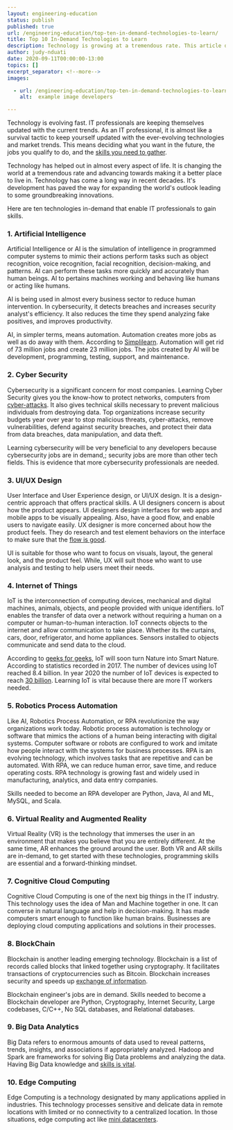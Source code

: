 ```yaml
---
layout: engineering-education
status: publish
published: true
url: /engineering-education/top-ten-in-demand-technologies-to-learn/
title: Top 10 In-Demand Technologies to Learn
description: Technology is growing at a tremendous rate. This article describes 10 demanding technologies to learn and earn skills.
author: judy-nduati
date: 2020-09-11T00:00:00-13:00
topics: []
excerpt_separator: <!--more-->
images:

  - url: /engineering-education/top-ten-in-demand-technologies-to-learn/hero.jpg
    alt:  example image developers

---
```

Technology is evolving fast. IT professionals are keeping themselves updated with the current trends. 
As an IT professional, it is almost like a survival tactic to keep yourself updated with the ever-evolving technologies and market trends. This means deciding what you want in the future, the jobs you qualify to do, and the [skills you need to gather](https://www.simplilearn.com/top-technology-trends-and-jobs-article).
<!--more-->
Technology has helped out in almost every aspect of life. It is changing the world at a tremendous rate and advancing towards making it a better place to live in. Technology has come a long way in recent decades. It's development has paved the way for expanding the world's outlook leading to some groundbreaking innovations.

Here are ten technologies in-demand that enable IT professionals to gain skills.

### 1. Artificial Intelligence
Artificial Intelligence or AI is the simulation of intelligence in programmed computer systems to mimic their actions perform tasks such as object recognition, voice recognition, facial recognition, decision-making, and patterns. AI can perform these tasks more quickly and accurately than human beings. AI to pertains machines working and behaving like humans or acting like humans.

AI is being used in almost every business sector to reduce human intervention. In cybersecurity, it detects breaches and increases security analyst's efficiency. It also reduces the time they spend analyzing fake positives, and improves productivity.

AI, in simpler terms, means automation. Automation creates more jobs as well as do away with them. 
According to [Simplilearn](https://www.simplilearn.com/top-technology-trends-and-jobs-article). Automation will get rid of 73 million jobs and create 23 million jobs. The jobs created by AI will be development, programming, testing, support, and maintenance.

### 2. Cyber Security
Cybersecurity is a significant concern for most companies. Learning Cyber Security gives you the know-how to protect networks, computers from [cyber-attacks](https://www.geeksforgeeks.org/top-10-technology-trends-that-you-can-learn-in-2020/).
It also gives technical skills necessary to prevent malicious individuals from destroying data.
Top organizations increase security budgets year over year to stop malicious threats, cyber-attacks, remove vulnerabilities, defend against security breaches, and protect their data from data breaches, data manipulation, and data theft.

Learning cybersecurity will be very beneficial to any developers because cybersecurity jobs are in demand,; security jobs are more than other tech fields. This is evidence that more cybersecurity professionals are needed.

### 3. UI/UX Design
User Interface and User Experience design, or UI/UX design. It is a design-centric approach that offers practical skills. A UI designers concern is about how the product appears. UI designers design interfaces for web apps and mobile apps to be visually appealing. Also, have a good flow, and enable users to navigate easily. UX designer is more concerned about how the product feels. They do research and test element behaviors on the interface to make sure that the [flow is good](https://www.fastcompany.com/3032719/ui-ux-who-does-what-a-designers-guide-to-the-tech-industry).

UI is suitable for those who want to focus on visuals, layout, the general look, and the product feel. While, UX will suit those who want to use analysis and testing to help users meet their needs.

### 4. Internet of Things
IoT is the interconnection of computing devices, mechanical and digital machines, animals, objects, and people provided with unique identifiers. 
IoT enables the transfer of data over a network without requiring a human on a computer or human-to-human interaction. IoT connects objects to the internet and allow communication to take place. Whether its the curtains, cars, door, refrigerator, and home appliances.  Sensors  installed to objects communicate and send data to the cloud.

According to [geeks for geeks](https://www.geeksforgeeks.org/introduction-to-internet-of-things-iot-set-1/), IoT will soon turn Nature into Smart Nature. According to statistics recorded in 2017. The number of devices using IoT reached 8.4 billion. In year 2020 the number of IoT devices is expected to reach [30 billion](https://www.simplilearn.com/top-technology-trends-and-jobs-article). Learning IoT is vital because there are more IT workers needed.

### 5. Robotics Process Automation
Like AI, Robotics Process Automation, or RPA revolutionize the way organizations work today. Robotic process automation is technology or software that mimics the actions of a human being interacting with digital systems. 
Computer software or robots are configured to work and imitate how people interact with the systems for business processes. RPA is an evolving technology, which involves tasks that are repetitive and can be automated. With RPA, we can reduce human error, save time, and reduce operating costs. RPA technology is growing fast and widely used in manufacturing, analytics, and data entry companies.

Skills needed to become an RPA developer are Python, Java, AI and ML, MySQL, and Scala.

### 6. Virtual Reality and Augmented Reality
Virtual Reality (VR) is the technology that immerses the user in an environment that makes you believe that you are entirely different. At the same time, AR enhances the ground around the user. Both VR and AR skills are in-demand, to get started with these technologies, programming skills are essential and a forward-thinking mindset.

### 7. Cognitive Cloud Computing
Cognitive Cloud Computing is one of the next big things in the IT industry. This technology uses the idea of Man and Machine together in one. It can converse in natural language and help in decision-making. It has made computers smart enough to function like human brains. Businesses are deploying cloud computing applications and solutions in their processes.

### 8. BlockChain
Blockchain is another leading emerging technology. Blockchain is a list of records called blocks that linked together using cryptography. It facilitates transactions of cryptocurrencies such as Bitcoin. Blockchain increases security and speeds up [exchange of information](https://www.geeksforgeeks.org/blockchain-technology-introduction/).

Blockchain engineer's jobs are in demand. Skills needed to become a Blockchain developer are Python, Cryptography, Internet Security, Large codebases, C/C++, No SQL databases, and Relational databases.

### 9. Big Data Analytics
Big Data refers to enormous amounts of data used to reveal patterns, trends, insights, and associations if appropriately analyzed. Hadoop and Spark are frameworks for solving Big Data problems and analyzing the data. Having Big Data knowledge and [skills is vital](https://www.edureka.co/big-data-hadoop-training-certification).

### 10. Edge Computing
Edge Computing is a technology designated by many applications applied in industries. This technology processes sensitive and delicate data in remote locations with limited or no connectivity to a centralized location. In those situations, edge computing act like [mini datacenters](https://www.simplilearn.com/edge-computing-vs-cloud-computing-article).
